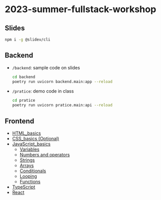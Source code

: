 # 2023-summer-fullstack-workshop

## Slides

```bash
npm i -g @slidev/cli
```

## Backend

- `/backend`: sample code on slides

  ```bash
  cd backend
  poetry run uvicorn backend.main:app --reload
  ```

- `/pratice`: demo code in class

  ```bash
  cd pratice
  poetry run uvicorn pratice.main:api --reload
  ```

## Frontend

- [HTML_basics](https://developer.mozilla.org/en-US/docs/Learn/Getting_started_with_the_web/HTML_basics)
- [CSS_basics (Optional)](https://developer.mozilla.org/en-US/docs/Learn/Getting_started_with_the_web/CSS_basics)
- [JavaScript_basics](https://developer.mozilla.org/en-US/docs/Learn/Getting_started_with_the_web/JavaScript_basics)
  - [Variables](https://developer.mozilla.org/en-US/docs/Learn/JavaScript/First_steps/Variables)
  - [Numbers and operators](https://developer.mozilla.org/en-US/docs/Learn/JavaScript/First_steps/Math)
  - [Strings](https://developer.mozilla.org/en-US/docs/Learn/JavaScript/First_steps/Strings)
  - [Arrays](https://developer.mozilla.org/en-US/docs/Learn/JavaScript/First_steps/Arrays)
  - [Conditionals](https://developer.mozilla.org/en-US/docs/Learn/JavaScript/Building_blocks/conditionals)
  - [Looping](https://developer.mozilla.org/en-US/docs/Learn/JavaScript/Building_blocks/Looping_code)
  - [Functions](https://developer.mozilla.org/en-US/docs/Learn/JavaScript/Building_blocks/Functions)
- [TypeScript](https://www.typescriptlang.org/docs/handbook/typescript-in-5-minutes.html)
- [React](https://developer.mozilla.org/en-US/docs/Learn/Tools_and_testing/Client-side_JavaScript_frameworks/React_getting_started)

